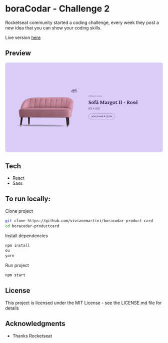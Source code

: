 # boraCodar - Challenge 2

Rocketseat community started a coding challenge, every week they post a new idea that you can show your coding skills.

Live version [here](https://boracodar-product-card.vercel.app/)

## Preview

![](https://github.com/vivianemartini/boracodar-product-card/blob/main/preview-product.png)

## Tech

- React
- Sass

## To run locally:

Clone project

```bash
git clone https://github.com/vivianemartini/boracodar-product-card
cd boracodar-productcard
```

Install dependencies

```bash
npm install
ou
yarn
```

Run project
```bash
npm start
```


## License
This project is licensed under the MIT License - see the LICENSE.md file for details

## Acknowledgments
- Thanks Rocketseat
